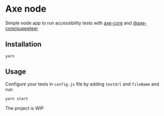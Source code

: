 # Axe node

Simple node app to run accessibility tests with [axe-core](https://github.com/dequelabs/axe-core) and [@axe-core/puppeteer](https://github.com/dequelabs/axe-core-npm/blob/develop/packages/puppeteer/README.md)

## Installation

```
yarn
```

## Usage

Configure your tests in `config.js` file by adding `testUrl` and `fileName` and run:

```
yarn start
```


The project is WIP
